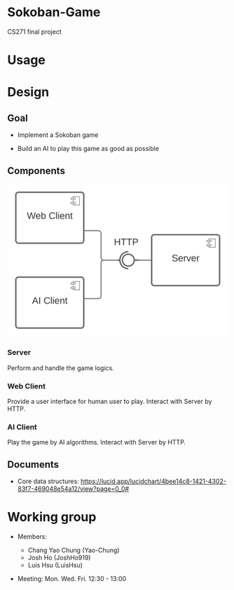 # Sokoban-Game

CS271 final project

# Usage

# Design

## Goal

* Implement a Sokoban game

* Build an AI to play this game as good as possible

## Components

![](images/Sokoban-Components.svg)

### Server

Perform and handle the game logics.

### Web Client

Provide a user interface for human user to play. Interact with Server by HTTP.

### AI Client

Play the game by AI algorithms. Interact with Server by HTTP.

## Documents

* Core data structures: https://lucid.app/lucidchart/4bee14c8-1421-4302-83f7-469048e54a12/view?page=0_0#

# Working group

* Members:
    - Chang Yao Chung (Yao-Chung)
    - Josh Ho (JoshHo919)
    - Luis Hsu (LuisHsu)

* Meeting: Mon. Wed. Fri. 12:30 - 13:00